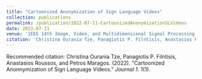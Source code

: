 ```yaml
---
title: "Cartoonized Anonymization of Sign Language Videos"
collection: publications
permalink: /publication/2022-07-11-CartoonizedAnonymizationSLVideos
date: 2022-07-11
venue: 'IEEE 14th Image, Video, and Multidimensional Signal Processing Workshop (IVMSP)'
citation: 'Christina Ourania Tze, Panagiotis P. Filntisis, Anastasios Roussos, and Petros Maragos. (2022). &quot;Cartoonized Anonnymization of Sign Language Videos.&quot; <i>Journal 1</i>. 1(1).'
---
```

Recommended citation: Christina Ourania Tze, Panagiotis P. Filntisis, Anastasios Roussos, and Petros Maragos. (2022). "Cartoonized Anonnymization of Sign Language Videos." <i>Journal 1</i>. 1(1).